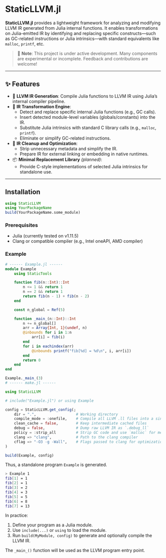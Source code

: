 # StaticLLVM.jl



**StaticLLVM.jl** provides a lightweight framework for analyzing and modifying LLVM IR generated from Julia internal functions. It enables transformations on Julia-emitted IR by identifying and replacing specific constructs—such as GC-related instructions or Julia intrinsics—with standard equivalents like `malloc`, `printf`, etc.

> 🚧 **Note**: This project is under active development. Many components are experimental or incomplete. Feedback and contributions are welcome!

---

## ✨ Features

- 🔧 **LLVM IR Generation**: Compile Julia functions to LLVM IR using Julia’s internal compiler pipeline.
- 🧠 **IR Transformation Engine**:
  - Detect and replace specific internal Julia functions (e.g., GC calls).
  - Insert detected module-level variables (globals/constants) into the IR.
  - Substitute Julia intrinsics with standard C library calls (e.g., `malloc`, `printf`).
  - Eliminate or simplify GC-related instructions.
- 🧹 **IR Cleanup and Optimization**:
  - Strip unnecessary metadata and simplify the IR.
  - Prepare IR for external linking or embedding in native runtimes.
- 📦 **Minimal Replacement Library** *(planned)*:
  - Provide C-style implementations of selected Julia intrinsics for standalone use.

---

## Installation

```julia
using StaticLLVM
using YourPackageName
build(YourPackageName.some_module)
```

### Prerequisites

- Julia (currently tested on v1.11.5)
- Clang or compatible compiler (e.g., Intel oneAPI, AMD compiler)

### Example

```julia
# ------ Example.jl ------
module Example
    using StaticTools

    function fib(n::Int)::Int
        n <= 1 && return 1
        n == 2 && return 1
        return fib(n - 1) + fib(n - 2)
    end

    const n_global = Ref(5)

    function _main_(n::Int)::Int
        n += n_global[]
        arr = Array{Int, 1}(undef, n)
        @inbounds for i in 1:n
            arr[i] = fib(i)
        end
        for i in eachindex(arr)
            @inbounds printf("fib[%d] = %d\n", i, arr[i])
        end
        return 0
    end
end

Example._main_(3)
# ------ make.jl ------

using StaticLLVM

# include("Example.jl") or using Example

config = StaticLLVM.get_config(;
    dir = ".",                  # Working directory
    compile_mode = :onefile,    # Compile all LLVM .ll files into a single binary
    clean_cache = false,        # Keep intermediate cached files
    debug = false,              # Dump raw LLVM IR as `.debug_ll`
    policy = :strip_all         # Strip GC code and use `malloc` for memory allocation
    clang => "clang",           # Path to the clang compiler
    cflag => "-O3 -g -Wall",    # Flags passed to clang for optimization and warnings
)

build(Example, config)
```
Thus, a standalone program `Example` is generated.
``` Bash
> Example 1
fib[1] = 1
fib[2] = 1
fib[3] = 2
fib[4] = 3
fib[5] = 5
fib[6] = 8
fib[7] = 13
```

In practice:

1. Define your program as a Julia module.
2. Use `include(...)` or `using` to load the module.
3. Run `build(MyModule, config)` to generate and optionally compile the LLVM IR.

The `_main_()` function will be used as the LLVM program entry point.



